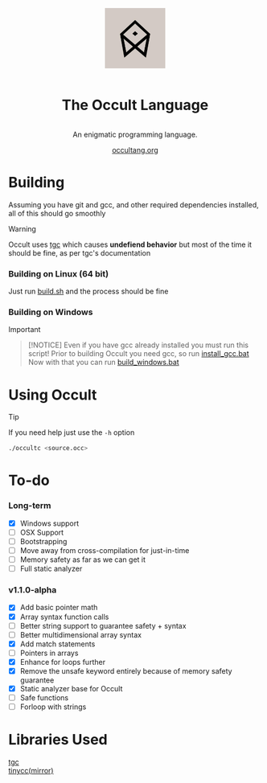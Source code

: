<div align="center" style="display:grid;place-items:center;">
<p>
    <a href="https://occultlang.org/" target="_blank"><img width="120" src="occult.jpg"></a>
</p>
<h1>The Occult Language</h1>
<p>
An enigmatic programming language.
</p>
<a href="https://occultlang.org/" target="_blank">occultang.org</a>
</div>

# Building
Assuming you have git and gcc, and other required dependencies installed, all of this should go smoothly
> [!WARNING]  
> Occult uses [tgc](https://github.com/orangeduck/tgc) which causes **undefiend behavior** but most of the time it should be fine, as per tgc's documentation
> 
### Building on Linux (64 bit)
Just run [build.sh](https://github.com/occultlang/occult/blob/main/build.sh) and the process should be fine
### Building on Windows
> [!IMPORTANT]
> > [!NOTICE]
> > Even if you have gcc already installed you must run this script! 
> Prior to building Occult you need gcc, so run [install_gcc.bat](https://github.com/occultlang/occult/blob/main/install_gcc.bat) <br>
> Now with that you can run [build_windows.bat](https://github.com/occultlang/occult/blob/main/build_windows.bat)

# Using Occult
> [!TIP]
> If you need help just use the `-h` option
```sh
./occultc <source.occ>
```

# To-do

### Long-term
- [x] Windows support
- [ ] OSX Support 
- [ ] Bootstrapping
- [ ] Move away from cross-compilation for just-in-time
- [ ] Memory safety as far as we can get it
- [ ] Full static analyzer

### v1.1.0-alpha
- [X] Add basic pointer math
- [x] Array syntax function calls
- [ ] Better string support to guarantee safety + syntax
- [ ] Better multidimensional array syntax 
- [x] Add match statements
- [ ] Pointers in arrays 
- [x] Enhance for loops further 
- [x] Remove the unsafe keyword entirely because of memory safety guarantee
- [x] Static analyzer base for Occult
- [ ] Safe functions
- [ ] Forloop with strings

# Libraries Used
[tgc](https://github.com/orangeduck/tgc/tree/master) <br>
[tinycc(mirror)](https://github.com/TinyCC/tinycc)
